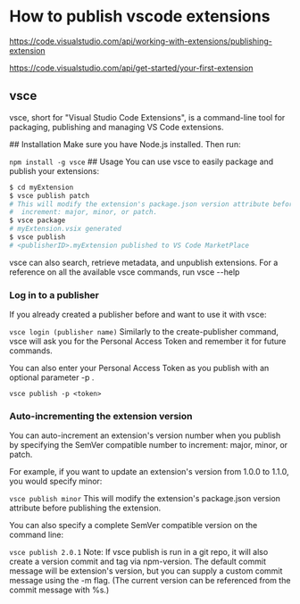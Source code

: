# How to publish vscode extensions

https://code.visualstudio.com/api/working-with-extensions/publishing-extension

https://code.visualstudio.com/api/get-started/your-first-extension

## vsce

vsce, short for "Visual Studio Code Extensions", is a command-line tool for packaging, publishing and managing VS Code extensions.

## Installation
Make sure you have Node.js installed. Then run:

`npm install -g vsce`
## Usage
You can use vsce to easily package and publish your extensions:

```bash
$ cd myExtension
$ vsce publish patch
# This will modify the extension's package.json version attribute before publishing the extension.
#  increment: major, minor, or patch.
$ vsce package
# myExtension.vsix generated
$ vsce publish
# <publisherID>.myExtension published to VS Code MarketPlace

```

vsce can also search, retrieve metadata, and unpublish extensions. For a reference on all the available vsce commands, run vsce --help

### Log in to a publisher

If you already created a publisher before and want to use it with vsce:

`vsce login (publisher name)`
Similarly to the create-publisher command, vsce will ask you for the Personal Access Token and remember it for future commands.

You can also enter your Personal Access Token as you publish with an optional parameter -p <token>.

`vsce publish -p <token>`

### Auto-incrementing the extension version

You can auto-increment an extension's version number when you publish by specifying the SemVer compatible number to increment: major, minor, or patch.

For example, if you want to update an extension's version from 1.0.0 to 1.1.0, you would specify minor:

`vsce publish minor`
This will modify the extension's package.json version attribute before publishing the extension.

You can also specify a complete SemVer compatible version on the command line:

`vsce publish 2.0.1`
Note: If vsce publish is run in a git repo, it will also create a version commit and tag via npm-version. The default commit message will be extension's version, but you can supply a custom commit message using the -m flag. (The current version can be referenced from the commit message with %s.)
